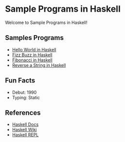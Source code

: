 # Sample Programs in Haskell

Welcome to Sample Programs in Haskell!

## Samples Programs

- [Hello World in Haskell](https://therenegadecoder.com/code/hello-world-in-haskell/)
- [Fizz Buzz in Haskell](https://github.com/TheRenegadeCoder/sample-programs/issues/349)
- [Fibonacci in Haskell](https://github.com/TheRenegadeCoder/sample-programs/issues/543)
- [Reverse a String in Haskell](https://github.com/TheRenegadeCoder/sample-programs/issues/559)

## Fun Facts

- Debut: 1990
- Typing: Static

## References

- [Haskell Docs](https://www.haskell.org/)
- [Haskell Wiki](https://en.wikipedia.org/wiki/Haskell_(programming_language))
- [Haskell REPL](https://repl.it/languages/haskell)
